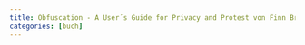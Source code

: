 ```yaml
---
title: Obfuscation - A User´s Guide for Privacy and Protest von Finn Brunton, Helen Nissenbaum (englisch)
categories: [buch]
---
```

